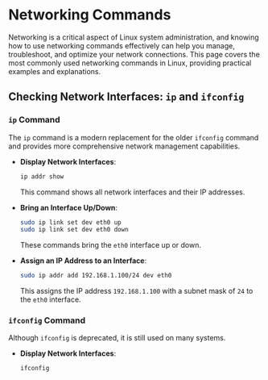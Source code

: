 # Networking Commands

Networking is a critical aspect of Linux system administration, and knowing how to use networking commands effectively can help you manage, troubleshoot, and optimize your network connections. This page covers the most commonly used networking commands in Linux, providing practical examples and explanations.

## Checking Network Interfaces: `ip` and `ifconfig`

### `ip` Command

The `ip` command is a modern replacement for the older `ifconfig` command and provides more comprehensive network management capabilities.

- **Display Network Interfaces**:

    ```bash
    ip addr show
    ```

    This command shows all network interfaces and their IP addresses.

- **Bring an Interface Up/Down**:

    ```bash
    sudo ip link set dev eth0 up
    sudo ip link set dev eth0 down
    ```

    These commands bring the `eth0` interface up or down.

- **Assign an IP Address to an Interface**:

    ```bash
    sudo ip addr add 192.168.1.100/24 dev eth0
    ```

    This assigns the IP address `192.168.1.100` with a subnet mask of `24` to the `eth0` interface.

### `ifconfig` Command

Although `ifconfig` is deprecated, it is still used on many systems.

- **Display Network Interfaces**:

    ```bash
    ifconfig
    ```


